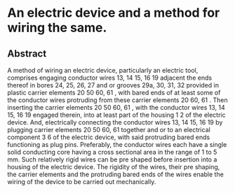 # An electric device and a method for wiring the same.

## Abstract
A method of wiring an electric device, particularly an electric tool, comprises engaging conductor wires 13, 14 15, 16 19 adjacent the ends thereof in bores 24, 25, 26, 27 and or grooves 29a, 30, 31, 32 provided in plastic carrier elements 20 50 60, 61 , with bared ends of at least some of the conductor wires protruding from these carrier elements 20 60, 61 . Then inserting the carrier elements 20 50 60, 61 , with the conductor wires 13, 14 15, 16 19 engaged therein, into at least part of the housing 1 2 of the electric device. And, electrically connecting the conductor wires 13, 14 15, 16 19 by plugging carrier elements 20 50 60, 61 together and or to an electrical component 3 6 of the electric device, with said protruding bared ends functioning as plug pins. Preferably, the conductor wires each have a single solid conducting core having a cross sectional area in the range of 1 to 5 mm. Such relatively rigid wires can be pre shaped before insertion into a housing of the electric device. The rigidity of the wires, their pre shaping, the carrier elements and the protruding bared ends of the wires enable the wiring of the device to be carried out mechanically.